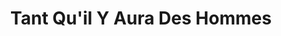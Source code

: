 ---
title: "Tant Qu'il Y Aura Des Hommes"
url: /rouen/tant-quil-y-aura-des-hommes-rue-saint-nicolas/
shop: vêtements
---